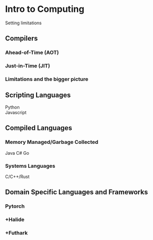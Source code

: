 # Intro to Computing
Setting limitations  

## Compilers  
### Ahead-of-Time (AOT)  
### Just-in-Time (JIT)  
### Limitations and the bigger picture  


## Scripting Languages
Python  
Javascript

## Compiled Languages
### Memory Managed/Garbage Collected
Java
C#
Go

### Systems Languages
C/C++/Rust  


## Domain Specific Languages and Frameworks
### Pytorch  
### +Halide    
### +Futhark  

